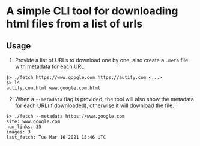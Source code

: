 # A simple CLI tool for downloading html files from a list of urls

## Usage

1. Provide a list of URLs to download one by one, also create a `.meta` file with metadata for each URL.

```
$> ./fetch https://www.google.com https://autify.com <...>
$> ls
autify.com.html www.google.com.html
```

2. When a `--metadata` flag is provided, the tool will also show the metadata for each URL(if downloaded), otherwise it will download the file.

```
$> ./fetch --metadata https://www.google.com
site: www.google.com
num_links: 35
images: 3
last_fetch: Tue Mar 16 2021 15:46 UTC
```
